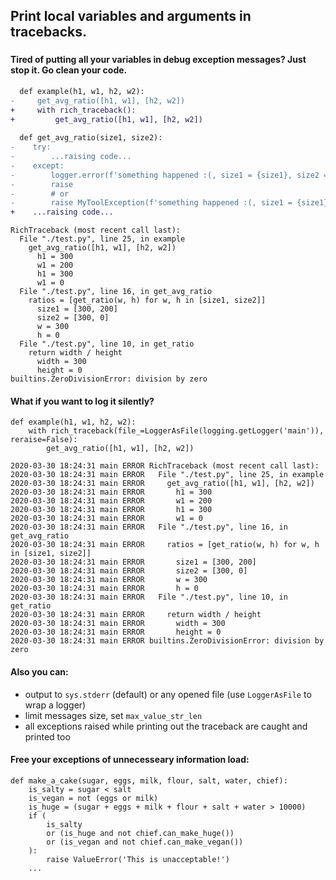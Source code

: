 ## Print local variables and arguments in tracebacks.

### 
###
###

#### Tired of putting all your variables in debug exception messages? Just stop it. Go clean your code.

```diff
  def example(h1, w1, h2, w2):
-     get_avg_ratio([h1, w1], [h2, w2])  
+     with rich_traceback():
+         get_avg_ratio([h1, w1], [h2, w2])
          
  def get_avg_ratio(size1, size2):
-    try:
-        ...raising code...
-    except:
-        logger.error(f'something happened :(, size1 = {size1}, size2 = {size2}')
-        raise
-        # or
-        raise MyToolException(f'something happened :(, size1 = {size1}, size2 = {size2}')
+    ...raising code...
```

```
RichTraceback (most recent call last):
  File "./test.py", line 25, in example
    get_avg_ratio([h1, w1], [h2, w2])
      h1 = 300
      w1 = 200
      h1 = 300
      w1 = 0
  File "./test.py", line 16, in get_avg_ratio
    ratios = [get_ratio(w, h) for w, h in [size1, size2]]
      size1 = [300, 200]
      size2 = [300, 0]
      w = 300
      h = 0
  File "./test.py", line 10, in get_ratio
    return width / height
      width = 300
      height = 0
builtins.ZeroDivisionError: division by zero
```

#### What if you want to log it silently?

```
def example(h1, w1, h2, w2):
    with rich_traceback(file_=LoggerAsFile(logging.getLogger('main')), reraise=False):
        get_avg_ratio([h1, w1], [h2, w2])
```

```
2020-03-30 18:24:31 main ERROR RichTraceback (most recent call last):
2020-03-30 18:24:31 main ERROR   File "./test.py", line 25, in example
2020-03-30 18:24:31 main ERROR     get_avg_ratio([h1, w1], [h2, w2])
2020-03-30 18:24:31 main ERROR       h1 = 300
2020-03-30 18:24:31 main ERROR       w1 = 200
2020-03-30 18:24:31 main ERROR       h1 = 300
2020-03-30 18:24:31 main ERROR       w1 = 0
2020-03-30 18:24:31 main ERROR   File "./test.py", line 16, in get_avg_ratio
2020-03-30 18:24:31 main ERROR     ratios = [get_ratio(w, h) for w, h in [size1, size2]]
2020-03-30 18:24:31 main ERROR       size1 = [300, 200]
2020-03-30 18:24:31 main ERROR       size2 = [300, 0]
2020-03-30 18:24:31 main ERROR       w = 300
2020-03-30 18:24:31 main ERROR       h = 0
2020-03-30 18:24:31 main ERROR   File "./test.py", line 10, in get_ratio
2020-03-30 18:24:31 main ERROR     return width / height
2020-03-30 18:24:31 main ERROR       width = 300
2020-03-30 18:24:31 main ERROR       height = 0
2020-03-30 18:24:31 main ERROR builtins.ZeroDivisionError: division by zero
```

#### Also you can:

* output to `sys.stderr` (default) or any opened file (use `LoggerAsFile` to wrap a logger)
* limit messages size, set `max_value_str_len`
* all exceptions raised while printing out the traceback are caught and printed too

#### Free your exceptions of unnecesseary information load:

```
def make_a_cake(sugar, eggs, milk, flour, salt, water, chief):
    is_salty = sugar < salt
    is_vegan = not (eggs or milk)
    is_huge = (sugar + eggs + milk + flour + salt + water > 10000)
    if (
        is_salty
        or (is_huge and not chief.can_make_huge())
        or (is_vegan and not chief.can_make_vegan())
    ):
        raise ValueError('This is unacceptable!')
    ...
```

